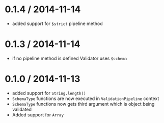 # 0.1.4 / 2014-11-14

* added support for `$strict` pipeline method

# 0.1.3 / 2014-11-14

* if no pipeline method is defined Validator uses `$schema`

# 0.1.0 / 2014-11-13

* added support for `String.length()`
* `SchemaType` functions are now executed in `ValidationPipeline` context
* `SchemaType` functions now gets third argument which is object being validated
* Added support for `Array`

